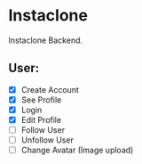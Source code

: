 # Instaclone
Instaclone Backend.

## User:
- [x] Create Account
- [X] See Profile
- [X] Login
- [X] Edit Profile
- [ ] Follow User
- [ ] Unfollow User
- [ ] Change Avatar (Image upload)
